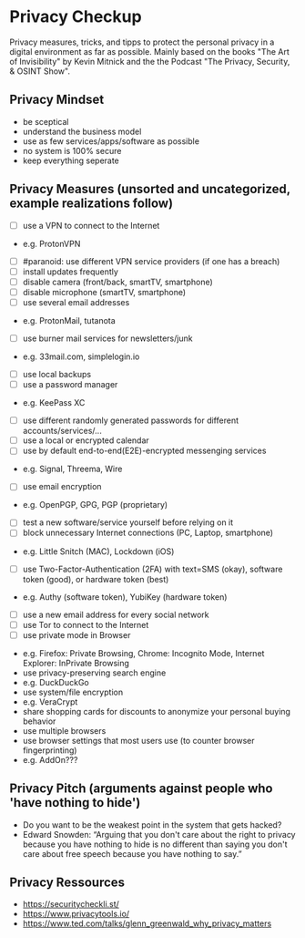 # Privacy Checkup
Privacy measures, tricks, and tipps to protect the personal privacy in a digital environment as far as possible. 
Mainly based on the books "The Art of Invisibility" by Kevin Mitnick and the the Podcast "The Privacy, Security, &amp; OSINT Show".

## Privacy Mindset
* be sceptical
* understand the business model
* use as few services/apps/software as possible
* no system is 100% secure
* keep everything seperate

## Privacy Measures (unsorted and uncategorized, example realizations follow)
* [ ] use a VPN to connect to the Internet
 * e.g. ProtonVPN
  * [ ] #paranoid: use different VPN service providers (if one has a breach)
* [ ] install updates frequently
* [ ] disable camera (front/back, smartTV, smartphone)
* [ ] disable microphone (smartTV, smartphone)
* [ ] use several email addresses
 * e.g. ProtonMail, tutanota
* [ ] use burner mail services for newsletters/junk
 * e.g. 33mail.com, simplelogin.io
* [ ] use local backups
* [ ] use a password manager
 * e.g. KeePass XC
* [ ] use different randomly generated passwords for different accounts/services/...
* [ ] use a local or encrypted calendar
* [ ] use by default end-to-end(E2E)-encrypted messenging services
 * e.g. Signal, Threema, Wire
* [ ] use email encryption
 * e.g. OpenPGP, GPG, PGP (proprietary)
* [ ] test a new software/service yourself before relying on it
* [ ] block unnecessary Internet connections (PC, Laptop, smartphone)
 * e.g. Little Snitch (MAC), Lockdown (iOS)
* [ ] use Two-Factor-Authentication (2FA) with text=SMS (okay), software token (good), or hardware token (best)
 * e.g. Authy (software token), YubiKey (hardware token)
* [ ] use a new email address for every social network
* [ ] use Tor to connect to the Internet
* [ ] use private mode in Browser
 * e.g. Firefox: Private Browsing, Chrome: Incognito Mode, Internet Explorer: InPrivate Browsing
* use privacy-preserving search engine
 * e.g. DuckDuckGo
* use system/file encryption
 * e.g. VeraCrypt
* share shopping cards for discounts to anonymize your personal buying behavior
* use multiple browsers
* use browser settings that most users use (to counter browser fingerprinting)
 * e.g. AddOn???

## Privacy Pitch (arguments against people who 'have nothing to hide')
* Do you want to be the weakest point in the system that gets hacked?
* Edward Snowden: “Arguing that you don't care about the right to privacy because you have nothing to hide is no different than saying you don't care about free speech because you have nothing to say.”

## Privacy Ressources
* https://securitycheckli.st/
* https://www.privacytools.io/
* https://www.ted.com/talks/glenn_greenwald_why_privacy_matters
